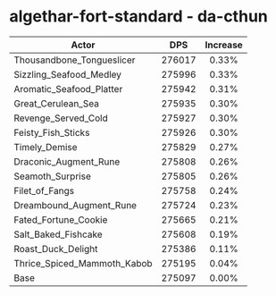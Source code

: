 # algethar-fort-standard - da-cthun
| Actor | DPS | Increase |
|---|:---:|:---:|
|Thousandbone_Tongueslicer|276017|0.33%|
|Sizzling_Seafood_Medley|275996|0.33%|
|Aromatic_Seafood_Platter|275942|0.31%|
|Great_Cerulean_Sea|275935|0.30%|
|Revenge_Served_Cold|275927|0.30%|
|Feisty_Fish_Sticks|275926|0.30%|
|Timely_Demise|275829|0.27%|
|Draconic_Augment_Rune|275808|0.26%|
|Seamoth_Surprise|275805|0.26%|
|Filet_of_Fangs|275758|0.24%|
|Dreambound_Augment_Rune|275724|0.23%|
|Fated_Fortune_Cookie|275665|0.21%|
|Salt_Baked_Fishcake|275608|0.19%|
|Roast_Duck_Delight|275386|0.11%|
|Thrice_Spiced_Mammoth_Kabob|275195|0.04%|
|Base|275097|0.00%|
